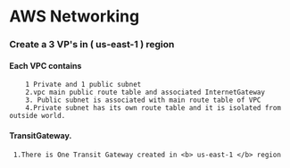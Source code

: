 # AWS Networking

### Create a 3 VP's in ( us-east-1 ) region
#### Each VPC contains
        1 Private and 1 public subnet
        2.vpc main public route table and associated InternetGateway 
        3. Public subnet is associated with main route table of VPC
        4.Private subnet has its own route table and it is isolated from outside world.
    

#### TransitGateway.

     1.There is One Transit Gateway created in <b> us-east-1 </b> region